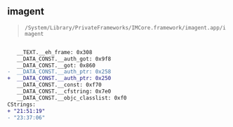 ## imagent

> `/System/Library/PrivateFrameworks/IMCore.framework/imagent.app/imagent`

```diff

   __TEXT.__eh_frame: 0x308
   __DATA_CONST.__auth_got: 0x9f8
   __DATA_CONST.__got: 0x860
-  __DATA_CONST.__auth_ptr: 0x258
+  __DATA_CONST.__auth_ptr: 0x250
   __DATA_CONST.__const: 0xf70
   __DATA_CONST.__cfstring: 0x7e0
   __DATA_CONST.__objc_classlist: 0xf0
CStrings:
+ "21:51:19"
- "23:37:06"

```
